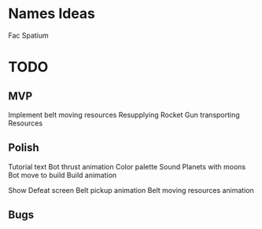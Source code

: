 Names Ideas
==============
Fac Spatium

TODO
==============
MVP
--------------
Implement belt moving resources
Resupplying Rocket
Gun transporting Resources

Polish
---------------
Tutorial text
Bot thrust animation
Color palette
Sound
Planets with moons
Bot move to build
Build animation

Show Defeat screen
Belt pickup animation
Belt moving resources animation

Bugs
---------------